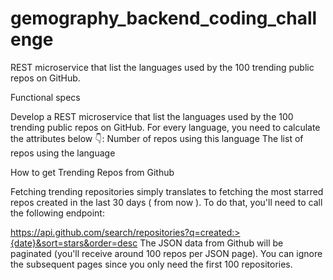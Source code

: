 # gemography_backend_coding_challenge
REST microservice that list the languages used by the 100 trending public repos on GitHub.

Functional specs

Develop a REST microservice that list the languages used by the 100 trending public repos on GitHub.
For every language, you need to calculate the attributes below 👇:
Number of repos using this language
The list of repos using the language

How to get Trending Repos from Github

Fetching trending repositories simply translates to fetching the most starred repos created in the last 30 days ( from now ). To do that, you'll need to call the following endpoint:

https://api.github.com/search/repositories?q=created:>{date}&sort=stars&order=desc
The JSON data from Github will be paginated (you'll receive around 100 repos per JSON page). You can ignore the subsequent pages since you only need the first 100 repositories.
